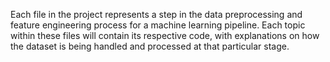 Each file in the project represents a step in the data preprocessing and feature engineering process for a machine learning pipeline. Each topic within these files will contain its respective code, with explanations on how the dataset is being handled and processed at that particular stage.
